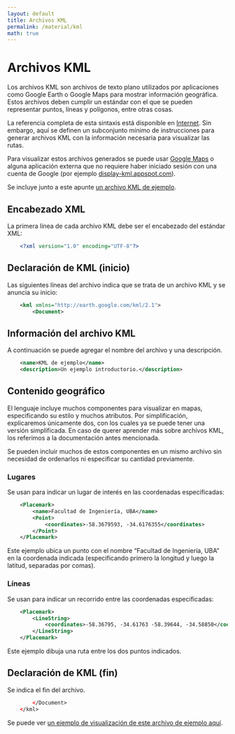 ```yaml
---
layout: default
title: Archivos KML
permalink: /material/kml
math: true
---
```


# Archivos KML

Los archivos KML son archivos de texto plano utilizados por aplicaciones como Google Earth o Google Maps para mostrar información geográfica. Estos archivos deben cumplir un estándar con el que se pueden representar puntos, líneas y polígonos, entre otras cosas.

La referencia completa de esta sintaxis está disponible en [Internet](https://developers.google.com/kml/documentation/?hl=en). Sin embargo, aquí se definen un subconjunto mínimo de instrucciones para generar archivos KML con la información necesaria para visualizar las rutas.

Para visualizar estos archivos generados se puede usar [Google Maps](https://support.google.com/mymaps/answer/3024836?hl=en) o alguna aplicación externa que no requiere haber iniciado sesión con una cuenta de Google (por ejemplo [display-kml.appspot.com](http://display-kml.appspot.com)).

Se incluye junto a este apunte [un archivo KML de ejemplo](https://drive.google.com/file/d/1Q688kilDIoubp4lQH7Se9YWigbYcyxW3/view?usp=sharing).

## Encabezado XML

La primera línea de cada archivo KML debe ser el encabezado del estándar XML:

```xml
    <?xml version="1.0" encoding="UTF-8"?>
```

## Declaración de KML (inicio)

Las siguientes líneas del archivo indica que se trata de un archivo KML y se anuncia su inicio:
```xml
    <kml xmlns="http://earth.google.com/kml/2.1">
        <Document>
```
## Información del archivo KML

A continuación se puede agregar el nombre del archivo y una descripción.
```xml
    <name>KML de ejemplo</name>
    <description>Un ejemplo introductorio.</description>
```
## Contenido geográfico

El lenguaje incluye muchos componentes para visualizar en mapas, especificando su estilo y muchos atributos. Por simplificación, explicaremos únicamente dos, con los cuales ya se puede tener una versión simplificada. En caso de querer aprender más sobre archivos KML, los referimos a la documentación antes mencionada. 

Se pueden incluir muchos de estos componentes en un mismo archivo sin necesidad de ordenarlos ni especificar su cantidad previamente.


### Lugares

Se usan para indicar un lugar de interés en las coordenadas especificadas:
```xml
    <Placemark>
        <name>Facultad de Ingeniería, UBA</name>
        <Point>
            <coordinates>-58.3679593, -34.6176355</coordinates>
        </Point>
    </Placemark>
```
Este ejemplo ubica un punto con el nombre “Facultad de Ingeniería, UBA” en la coordenada indicada (especificando primero la longitud y luego la latitud, separadas por comas).


### Líneas

Se usan para indicar un recorrido entre las coordenadas especificadas:
```xml
    <Placemark>
        <LineString>
            <coordinates>-58.36795, -34.61763 -58.39644, -34.58850</coordinates>
        </LineString>
    </Placemark>
```
Este ejemplo dibuja una ruta entre los dos puntos indicados.


## Declaración de KML (fin)

Se indica el fin del archivo.
```xml
        </Document>
    </kml>
```

Se puede ver [un ejemplo de visualización de este archivo de ejemplo aquí](http://www.gpsvisualizer.com/display/20180602192457-47047-map.html).

